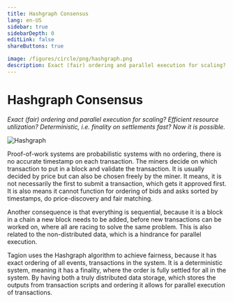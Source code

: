 ```yaml
---
title: Hashgraph Consensus
lang: en-US
sidebar: true
sidebarDepth: 0
editLink: false
shareButtons: true

image: /figures/circle/png/hashgraph.png
description: Exact (fair) ordering and parallel execution for scaling? Efficient resource utilization? Deterministic, i.e. finality on settlements fast? Now it is possible
---
```


# Hashgraph Consensus

_Exact (fair) ordering and parallel execution for scaling? Efficient resource utilization? Deterministic, i.e. finality on settlements fast? Now it is possible._

<img data-src="/figures/circle/hashgraph.svg" loading="lazy"  alt="Hashgraph" class="wiki-image-figure lazy"/>

Proof-of-work systems are probabilistic systems with no ordering, there is no accurate timestamp on each transaction. The miners decide on which transaction to put in a block and validate the transaction. It is usually decided by price but can also be chosen freely by the miner. It means, it is not necessarily the first to submit a transaction, which gets it approved first. It is also means it cannot function for ordering of bids and asks sorted by timestamps, do price-discovery and fair matching.

Another consequence is that everything is sequential, because it is a block in a chain a new block needs to be added, before new transactions can be worked on, where all are racing to solve the same problem. This is also related to the non-distributed data, which is a hindrance for parallel execution.

Tagion uses the Hashgraph algorithm to achieve fairness, because it has exact ordering of all events, transactions in the system. It is a deterministic system, meaning it has a finality, where the order is fully settled for all in the system. By having both a truly distributed data storage, which stores the outputs from transaction scripts and ordering it allows for parallel execution of transactions.
